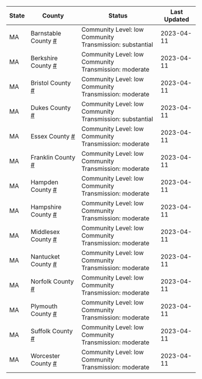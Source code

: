 State | County | Status | Last Updated
--- | --- | --- | --- 
MA | Barnstable County <a href="#barnstable_county">#</a> | <a name="barnstable_county"></a>Community Level: low<br/>Community Transmission: substantial | 2023-04-11
MA | Berkshire County <a href="#berkshire_county">#</a> | <a name="berkshire_county"></a>Community Level: low<br/>Community Transmission: moderate | 2023-04-11
MA | Bristol County <a href="#bristol_county">#</a> | <a name="bristol_county"></a>Community Level: low<br/>Community Transmission: moderate | 2023-04-11
MA | Dukes County <a href="#dukes_county">#</a> | <a name="dukes_county"></a>Community Level: low<br/>Community Transmission: substantial | 2023-04-11
MA | Essex County <a href="#essex_county">#</a> | <a name="essex_county"></a>Community Level: low<br/>Community Transmission: moderate | 2023-04-11
MA | Franklin County <a href="#franklin_county">#</a> | <a name="franklin_county"></a>Community Level: low<br/>Community Transmission: moderate | 2023-04-11
MA | Hampden County <a href="#hampden_county">#</a> | <a name="hampden_county"></a>Community Level: low<br/>Community Transmission: moderate | 2023-04-11
MA | Hampshire County <a href="#hampshire_county">#</a> | <a name="hampshire_county"></a>Community Level: low<br/>Community Transmission: moderate | 2023-04-11
MA | Middlesex County <a href="#middlesex_county">#</a> | <a name="middlesex_county"></a>Community Level: low<br/>Community Transmission: moderate | 2023-04-11
MA | Nantucket County <a href="#nantucket_county">#</a> | <a name="nantucket_county"></a>Community Level: low<br/>Community Transmission: moderate | 2023-04-11
MA | Norfolk County <a href="#norfolk_county">#</a> | <a name="norfolk_county"></a>Community Level: low<br/>Community Transmission: moderate | 2023-04-11
MA | Plymouth County <a href="#plymouth_county">#</a> | <a name="plymouth_county"></a>Community Level: low<br/>Community Transmission: moderate | 2023-04-11
MA | Suffolk County <a href="#suffolk_county">#</a> | <a name="suffolk_county"></a>Community Level: low<br/>Community Transmission: moderate | 2023-04-11
MA | Worcester County <a href="#worcester_county">#</a> | <a name="worcester_county"></a>Community Level: low<br/>Community Transmission: moderate | 2023-04-11
